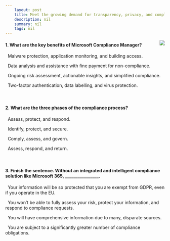 ```yaml
---
    layout: post
    title: Meet the growing demand for transparency, privacy, and compliance with Microsoft 365 
    description: nil
    summary: nil
    tags: nil
---
```



 <a target="_blank" href="https://docs.microsoft.com/en-us/learn/modules/compliance-with-microsoft-365/5-knowledge-check/"><i class="fas fa-external-link-alt"></i> </a>
 <img align="right" src="https://docs.microsoft.com/en-us/learn/achievements/compliance-with-microsoft-365.svg">
####  1. What are the key benefits of Microsoft Compliance Manager?


<i class='far fa-square'></i> &nbsp;&nbsp;Malware protection, application monitoring, and building access.

<i class='far fa-square'></i> &nbsp;&nbsp;Data analysis and assistance with fine payment for non-compliance.

<i class='fas fa-check-square' style='color: Dodgerblue;'></i> &nbsp;&nbsp;Ongoing risk assessment, actionable insights, and simplified compliance.

<i class='far fa-square'></i> &nbsp;&nbsp;Two-factor authentication, data labelling, and virus protection.
<br />
<br />
<br />

####  2. What are the three phases of the compliance process?


<i class='fas fa-check-square' style='color: Dodgerblue;'></i> &nbsp;&nbsp;Assess, protect, and respond.

<i class='far fa-square'></i> &nbsp;&nbsp;Identify, protect, and secure.

<i class='far fa-square'></i> &nbsp;&nbsp;Comply, assess, and govern.

<i class='far fa-square'></i> &nbsp;&nbsp;Assess, respond, and return.
<br />
<br />
<br />

####  3. Finish the sentence. Without an integrated and intelligent compliance solution like Microsoft 365, ________________.


<i class='far fa-square'></i> &nbsp;&nbsp;Your information will be so protected that you are exempt from GDPR, even if you operate in the EU.

<i class='fas fa-check-square' style='color: Dodgerblue;'></i> &nbsp;&nbsp;You won’t be able to fully assess your risk, protect your information, and respond to compliance requests.

<i class='far fa-square'></i> &nbsp;&nbsp;You will have comprehensive information due to many, disparate sources.

<i class='far fa-square'></i> &nbsp;&nbsp;You are subject to a significantly greater number of compliance obligations.
<br />
<br />
<br />
